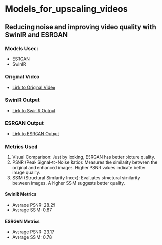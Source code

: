 # Models_for_upscaling_videos

## Reducing noise and improving video quality with SwinIR and ESRGAN

### Models Used:

- ESRGAN
- SwinIR

### Original Video

- [Link to Original Video](https://drive.google.com/file/d/1dURnBCZRVZmwSXPmLOvk_5S5w48aXqO9/view?usp=sharing)

### SwinIR Output

- [Link to SwinIR Output](https://drive.google.com/file/d/1dxShYgUUivEIYu8h5ENCJnXqNNlZBplR/view?usp=sharing)

### ESRGAN Output

- [Link to ESRGAN Output](https://drive.google.com/file/d/1oMVhcB9KZew3KDlMjpWn53YkNxBK1hx2/view?usp=sharing)

### Metrics Used

1. Visual Comparison: Just by looking, ESRGAN has better picture quality.
2. PSNR (Peak Signal-to-Noise Ratio): Measures the similarity between the original and enhanced images. Higher PSNR values indicate better image quality.
3. SSIM (Structural Similarity Index): Evaluates structural similarity between images. A higher SSIM suggests better quality.

#### SwinIR Metrics

- Average PSNR: 28.29
- Average SSIM: 0.87

#### ESRGAN Metrics

- Average PSNR: 23.17
- Average SSIM: 0.78
